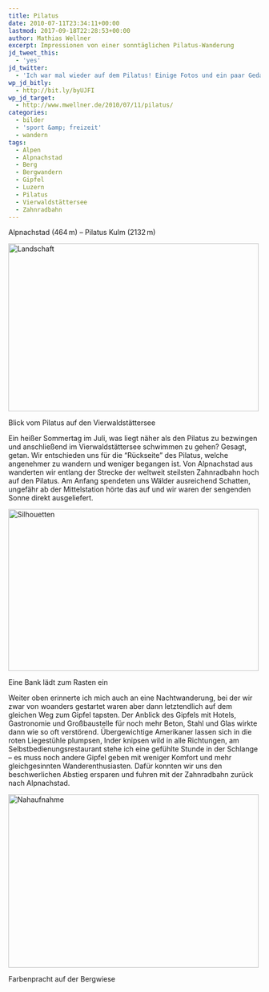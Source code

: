 ```yaml
---
title: Pilatus
date: 2010-07-11T23:34:11+00:00
lastmod: 2017-09-18T22:28:53+00:00
author: Mathias Wellner
excerpt: Impressionen von einer sonntäglichen Pilatus-Wanderung
jd_tweet_this:
  - 'yes'
jd_twitter:
  - 'Ich war mal wieder auf dem Pilatus! Einige Fotos und ein paar Gedanken dazu im Weblog unter #url#. '
wp_jd_bitly:
  - http://bit.ly/byUJFI
wp_jd_target:
  - http://www.mwellner.de/2010/07/11/pilatus/
categories:
  - bilder
  - 'sport &amp; freizeit'
  - wandern
tags:
  - Alpen
  - Alpnachstad
  - Berg
  - Bergwandern
  - Gipfel
  - Luzern
  - Pilatus
  - Vierwaldstättersee
  - Zahnradbahn
---
```

Alpnachstad (464&thinsp;m) &ndash; Pilatus Kulm (2132&thinsp;m)

<div style="width: 510px" class="wp-caption aligncenter">
  <a href="http://www.flickr.com/photos/mwellner/4790318123/" title="Landschaft by mwellner, on Flickr"><img src="http://farm5.static.flickr.com/4074/4790318123_a272d91de8.jpg" width="500" height="335" alt="Landschaft" /></a>
  
  <p class="wp-caption-text">
    Blick vom Pilatus auf den Vierwaldstättersee<br />
  </p>
</div>

Ein heißer Sommertag im Juli, was liegt näher als den Pilatus zu bezwingen und anschließend im Vierwaldstättersee schwimmen zu gehen? Gesagt, getan. Wir entschieden uns für die &#8220;Rückseite&#8221; des Pilatus, welche angenehmer zu wandern und weniger begangen ist. Von Alpnachstad aus wanderten wir entlang der Strecke der weltweit steilsten Zahnradbahn hoch auf den Pilatus. Am Anfang spendeten uns Wälder ausreichend Schatten, ungefähr ab der Mittelstation hörte das auf und wir waren der sengenden Sonne direkt ausgeliefert. 

<div style="width: 510px" class="wp-caption aligncenter">
  <a href="http://www.flickr.com/photos/mwellner/4790318413/" title="Silhouetten by mwellner, on Flickr"><img src="http://farm5.static.flickr.com/4075/4790318413_d33fe05ecb.jpg" width="500" height="323" alt="Silhouetten" /></a>
  
  <p class="wp-caption-text">
    Eine Bank lädt zum Rasten ein<br />
  </p>
</div>

Weiter oben erinnerte ich mich auch an eine Nachtwanderung, bei der wir zwar von woanders gestartet waren aber dann letztendlich auf dem gleichen Weg zum Gipfel tapsten. Der Anblick des Gipfels mit Hotels, Gastronomie und Großbaustelle für noch mehr Beton, Stahl und Glas wirkte dann wie so oft verstörend. Übergewichtige Amerikaner lassen sich in die roten Liegestühle plumpsen, Inder knipsen wild in alle Richtungen, am Selbstbedienungsrestaurant stehe ich eine gefühlte Stunde in der Schlange &ndash; es muss noch andere Gipfel geben mit weniger Komfort und mehr gleichgesinnten Wanderenthusiasten. Dafür konnten wir uns den beschwerlichen Abstieg ersparen und fuhren mit der Zahnradbahn zurück nach Alpnachstad. 

<div style="width: 510px" class="wp-caption aligncenter">
  <a href="http://www.flickr.com/photos/mwellner/4790950950/" title="Nahaufnahme by mwellner, on Flickr"><img src="http://farm5.static.flickr.com/4139/4790950950_c7963be5fb_o.jpg" width="500" height="346" alt="Nahaufnahme" /></a>
  
  <p class="wp-caption-text">
    Farbenpracht auf der Bergwiese<br />
  </p>
</div>